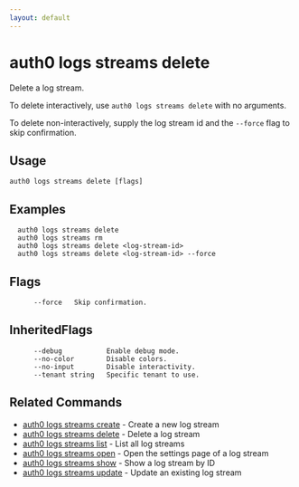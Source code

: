 ```yaml
---
layout: default
---
```

# auth0 logs streams delete

Delete a log stream.

To delete interactively, use `auth0 logs streams delete` with no arguments.

To delete non-interactively, supply the log stream id and the `--force` flag to skip confirmation.

## Usage
```
auth0 logs streams delete [flags]
```

## Examples

```
  auth0 logs streams delete
  auth0 logs streams rm
  auth0 logs streams delete <log-stream-id>
  auth0 logs streams delete <log-stream-id> --force
```


## Flags

```
      --force   Skip confirmation.
```


## InheritedFlags

```
      --debug           Enable debug mode.
      --no-color        Disable colors.
      --no-input        Disable interactivity.
      --tenant string   Specific tenant to use.
```


## Related Commands

- [auth0 logs streams create](auth0_logs_streams_create.md) - Create a new log stream
- [auth0 logs streams delete](auth0_logs_streams_delete.md) - Delete a log stream
- [auth0 logs streams list](auth0_logs_streams_list.md) - List all log streams
- [auth0 logs streams open](auth0_logs_streams_open.md) - Open the settings page of a log stream
- [auth0 logs streams show](auth0_logs_streams_show.md) - Show a log stream by ID
- [auth0 logs streams update](auth0_logs_streams_update.md) - Update an existing log stream


